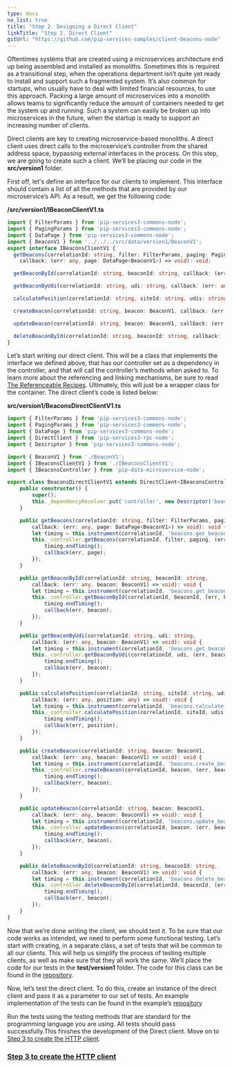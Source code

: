 ```yaml
---
type: docs
no_list: true
title: "Step 2. Designing a Direct Client"
linkTitle: "Step 2. Direct Client" 
gitUrl: "https://github.com/pip-services-samples/client-beacons-node"
---
```


Oftentimes systems that are created using a microservices architecture end up being assembled and installed as monoliths. Sometimes this is required as a transitional step, when the operations department isn’t quite yet ready to install and support such a fragmented system. It’s also common for startups, who usually have to deal with limited financial resources, to use this approach. Packing a large amount of microservices into a monolith allows teams to significantly reduce the amount of containers needed to get the system up and running. Such a system can easily be broken up into microservices in the future, when the startup is ready to support an increasing number of clients.

Direct clients are key to creating microservice-based monoliths. A direct client uses direct calls to the microservice’s controller from the shared address space, bypassing external interfaces in the process. On this step, we are going to create such a client. We’ll be placing our code in the **src/version1** folder.

First off, let's define an interface for our clients to implement. This interface should contain a list of all the methods that are provided by our microservice’s API. As a result, we get the following code:

**/src/version1/IBeaconClientV1.ts**

```typescript
import { FilterParams } from 'pip-services3-commons-node';
import { PagingParams } from 'pip-services3-commons-node';
import { DataPage } from 'pip-services3-commons-node';
import { BeaconV1 } from '../../../src/data/version1/BeaconV1';
export interface IBeaconsClientV1 {    
  getBeacons(correlationId: string, filter: FilterParams, paging: PagingParams,
    callback: (err: any, page: DataPage<BeaconV1>) => void): void;  

  getBeaconById(correlationId: string, beaconId: string, callback: (err: any, beacon: BeaconV1) => void): void;

  getBeaconByUdi(correlationId: string, udi: string, callback: (err: any, beacon: BeaconV1) => void): void;  

  calculatePosition(correlationId: string, siteId: string, udis: string[], callback: (err: any, position: any) => void): void;    

  createBeacon(correlationId: string, beacon: BeaconV1, callback: (err: any, beacon: BeaconV1) => void): void;  

  updateBeacon(correlationId: string, beacon: BeaconV1, callback: (err: any, beacon: BeaconV1) => void): void;  

  deleteBeaconById(correlationId: string, beaconId: string, callback: (err: any, beacon: BeaconV1) => void): void;            
}

```

Let’s start writing our direct client. This will be a class that implements the interface we defined above, that has our controller set as a dependency in the controller, and that will call the controller’s methods when asked to. To learn more about the referencing and linking mechanisms, be sure to read [The Referenceable Recipes](../../recipes/component_references/). Ultimately, this will just be a wrapper class for the container. 
The direct client’s code is listed below:

**src/version1/BeaconsDirectClientV1.ts**

```typescript
import { FilterParams } from 'pip-services3-commons-node';
import { PagingParams } from 'pip-services3-commons-node';
import { DataPage } from 'pip-services3-commons-node';
import { DirectClient } from 'pip-services3-rpc-node';
import { Descriptor } from 'pip-services3-commons-node';

import { BeaconV1 } from './BeaconV1';
import { IBeaconsClientV1 } from './IBeaconsClientV1';
import { IBeaconsController } from 'pip-data-microservice-node';

export class BeaconsDirectClientV1 extends DirectClient<IBeaconsController> implements IBeaconsClientV1 {
    public constructor() {
        super();
        this._dependencyResolver.put('controller', new Descriptor('beacons', 'controller', '*', '*', '1.0'));
    }

    public getBeacons(correlationId: string, filter: FilterParams, paging: PagingParams,
        callback: (err: any, page: DataPage<BeaconV1>) => void): void {
        let timing = this.instrument(correlationId, 'beacons.get_beacons');
        this._controller.getBeacons(correlationId, filter, paging, (err, page) => {
            timing.endTiming();
            callback(err, page);
        });
    }

    public getBeaconById(correlationId: string, beaconId: string,
        callback: (err: any, beacon: BeaconV1) => void): void {
        let timing = this.instrument(correlationId, 'beacons.get_beacon_by_id');
        this._controller.getBeaconById(correlationId, beaconId, (err, beacon) => {
            timing.endTiming();
            callback(err, beacon);
        }); 
    }

    public getBeaconByUdi(correlationId: string, udi: string,
        callback: (err: any, beacon: BeaconV1) => void): void {
        let timing = this.instrument(correlationId, 'beacons.get_beacon_by_udi');
        this._controller.getBeaconByUdi(correlationId, udi, (err, beacon) => {
            timing.endTiming();
            callback(err, beacon);
        }); 
    }

    public calculatePosition(correlationId: string, siteId: string, udis: string[], 
        callback: (err: any, position: any) => void): void {
        let timing = this.instrument(correlationId, 'beacons.calculate_position');
        this._controller.calculatePosition(correlationId, siteId, udis, (err, position) => {
            timing.endTiming();
            callback(err, position);
        }); 
    }

    public createBeacon(correlationId: string, beacon: BeaconV1,
        callback: (err: any, beacon: BeaconV1) => void): void {
        let timing = this.instrument(correlationId, 'beacons.create_beacon');
        this._controller.createBeacon(correlationId, beacon, (err, beacon) => {
            timing.endTiming();
            callback(err, beacon);
        }); 
    }

    public updateBeacon(correlationId: string, beacon: BeaconV1,
        callback: (err: any, beacon: BeaconV1) => void): void {
        let timing = this.instrument(correlationId, 'beacons.update_beacon');
        this._controller.updateBeacon(correlationId, beacon, (err, beacon) => {
            timing.endTiming();
            callback(err, beacon);
        }); 
    }

    public deleteBeaconById(correlationId: string, beaconId: string,
        callback: (err: any, beacon: BeaconV1) => void): void {
        let timing = this.instrument(correlationId, 'beacons.delete_beacon_by_id');
        this._controller.deleteBeaconById(correlationId, beaconId, (err, beacon) => {
            timing.endTiming();
            callback(err, beacon);
        }); 
    }
}
```

Now that we’re done writing the client, we should test it. 
To be sure that our code works as intended, we need to perform some functional testing. Let’s start with creating, in a separate class, a set of tests that will be common to all our clients. This will help us simplify the process of testing multiple clients, as well as make sure that they all work the same. We’ll place the code for our tests in the **test/version1** folder. The code for this class can be found in the [repository](https://github.com/pip-services-samples/client-beacons-node/blob/master/test/version1/BeaconsClientV1Fixture.ts).


Now, let’s test the direct client. To do this, create an instance of the direct client and pass it as a parameter to our set of tests. 
An example implementation of the tests can be found in the example’s [repository](https://github.com/pip-services-samples/client-beacons-node/blob/master/test/version1/test_BeaconsDirectClientV1.tsthon)


Run the tests using the testing methods that are standard for the programming language you are using. All tests should pass successfully.This finishes the development of the Direct client.
Move on to [Step 3 to create the HTTP client](../step3).


<span class="hide-title-link">

### [Step 3 to create the HTTP client](../step3)

</span>
